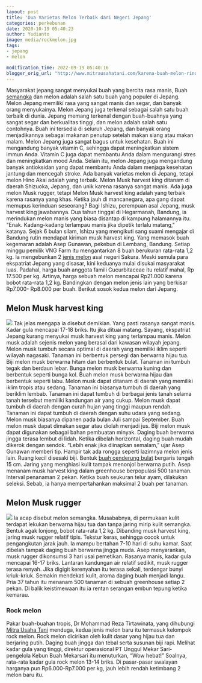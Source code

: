 ```yaml
---
layout: post
title: 'Dua Varietas Melon Terbaik dari Negeri Jepang'
categories: perkebunan
date: 2020-10-19 05:40:23
author: Yudianto
image: media/rockmelon.jpg
tags:
- jepang
- melon

modification_time: 2022-09-19 05:40:16
blogger_orig_url: "http://www.mitrausahatani.com/karena-buah-melon-rindu-terhapus.html"
---
```


Masyarakat jepang sangat menyukai buah yang bercita rasa manis, Buah
[semangka](https://www.mitrausahatani.com/panduan-bertani-semangka.html) dan melon
adalah salah satu buah yang populer di Jepang. Melon Jepang memiliki rasa yang
sangat manis dan segar, dan banyak orang menyukainya. Melon Jepang juga
terkenal sebagai salah satu buah terbaik di dunia. Jepang memang terkenal
dengan buah-buahnya yang sangat segar dan berkualitas tinggi, dan melon adalah
salah satu contohnya. Buah ini tersedia di seluruh Jepang, dan banyak orang
menjadikannya sebagai makanan penutup setelah makan siang atau makan malam.
Melon Jepang juga sangat bagus untuk kesehatan. Buah ini mengandung banyak
vitamin C, sehingga dapat meningkatkan sistem immun Anda. Vitamin C juga dapat
membantu Anda dalam mengurangi stres dan meningkatkan mood Anda. Selain itu,
melon Jepang juga mengandung banyak antioksidan yang dapat membantu Anda dalam
menjaga kesehatan jantung dan mencegah stroke. Ada banyak varietas melon di
Jepang, tetapi melon Hino Akai adalah yang terbaik. Melon Musk harvest king
ditanam di daerah Shizuoka, Jepang, dan unik karena rasanya sangat manis. Ada
juga melon Musk rugger, tetapi Melon Musk harvest king adalah yang terbaik
karena rasanya yang khas. Ketika jauh di mancanegara, apa gang dapat memupus
kerinduan seseorang? Bagi Ishizu, perempuan asal Jepang, musk harvest king
jawabannya. Dua tahun tinggal di Hegarmanah, Bandung, ia merindukan melon
manis yang biasa disantap di kampung halamannya itu. "Enak. Kadang-kadang
terlampau manis jika dipetik terlalu matang," katanya. Sejak 6 bulan silam,
Ishizu yang mengikuti sang suami mengajar di Bandung rutin mendapat kiriman
musk harvest king. Yang memasok buah kegemaran adalah Asep Gunawan, pekebun di
Lembang, Bandung. Setiap minggu pemilik VNG Farm itu mengantarkan 8 buah
berukuran rata-rata 1,2 kg. Ia mengebunkan 2 [jenis
melon](https://www.mitrausahatani.com/sistem-penyiraman-sederhana-perkebunan.html)
asal negeri Sakura. Meski semula para ekspatriat Jepang yang disasar, kini
keduanya mulai disukai masyarakat luas. Padahal, harga buah anggota famili
Cucurbitaceae itu relatif mahal, Rp 17.500 per kg. Artinya, harga sebuah melon
mencapai Rp21.000 karena bobot rata-rata 1,2 kg. Bandingkan dengan melon jenis
lain yang berkisar Rp7.000- Rp8.000 per buah. Berikut sosok kedua melon dari
Jepang.

## Melon Musk harvest king

![](http://localhost/mitra/wp-content/uploads/2020/10/melon-266x300.jpg) Tak
jelas mengapa ia disebut demikian. Yang pasti rasanya sangat manis. Kadar gula
mencapai 17-18 briks. Itu jika dituai matang. Sayang, ekspatriat Jepang kurang
menyukai musk harvest king yang terlampau manis. Melon musk adalah sejenis
melon yang berasal dari kawasan wilayah jepang. Melon musk tumbuh secara
optimal di daerah yang memiliki iklim seperti wilayah nagasaki. Tanaman ini
berbentuk persegi dan berwarna hijau tua. Biji melon musk berwarna hitam dan
berbentuk bulat. Tanaman ini tumbuh tegak dan berdaun lebar. Bunga melon musk
berwarna kuning dan berbentuk seperti bunga kol. Buah melon musk berwarna
hijau dan berbentuk seperti labu. Melon musk dapat ditanam di daerah yang
memiliki iklim tropis atau sedang. Tanaman ini biasanya tumbuh di daerah yang
beriklim lembab. Tanaman ini dapat tumbuh di berbagai jenis tanah selama tanah
tersebut memiliki kandungan air yang cukup. Melon musk dapat tumbuh di daerah
dengan curah hujan yang tinggi maupun rendah. Tanaman ini dapat tumbuh di
daerah dengan suhu udara yang sedang. Melon musk biasanya dipanen pada bulan
Juli sampai September. Buah melon musk dapat dimakan segar atau diolah menjadi
jus. Biji melon musk dapat digunakan sebagai bahan pembuatan minyak. Daging
buah berwarna jingga terasa lembut di lidah. Ketika dibelah horizontal, daging
buah mudah dikerok dengan sendok. “Lebih enak jika diinapkan semalam,” ujar
Asep Gunawan memberi tip. Hampir tak ada rongga seperti lazimnya melon jenis
lain. Ruang kecil disesaki biji. Bentuk [buah cenderung
bulat](https://www.mitrausahatani.com/aplikasi-agen-hayati-akar-tanaman-melon.html)
bergaris tengah 15 cm. Jaring yang menghiasi kulit tampak menonjol berwarna
putih. Asep menanam musk harvest king dalam greenhouse berpopulasi 500
tanaman. Interval penanaman 2 pekan. Ketika buah seukuran telur ayam,
dilakukan seleksi. Sebab, ia hanya mempertahankan maksimal 2 buah per tanaman.

## Melon Musk rugger

![](http://localhost/mitra/wp-content/uploads/2020/10/melon2_2-269x300.jpg) Ia
acap disebut melon semangka. Musababnya, di permukaan kulit terdapat lekukan
berwarna hijau tua dan tanpa jaring mirip kulit semangka. Bentuk agak lonjong,
bobot rata-rata 1,2 kg. Dibanding musk harvest king, jaring musk rugger
relatif tipis. Tekstur keras, sehingga cocok untuk pengangkutan jarak jauh. Ia
mampu bertahan 7-10 hari di suhu kamar. Saat dibelah tampak daging buah
berwarna jingga muda. Asep menyarankan, musk rugger dikonsumsi 3 hari usai
pemetikan. Rasanya manis, kadar gula mencapai 16-17 briks. Lantaran kandungan
air relatif sedikit, musk rugger terasa renyah. Jika digigit kerenyahan itu
terasa sekali, terdengar bunyi kriuk-kriuk. Semakin mendekati kulit, aroma
daging buah menjadi langu. Pria 37 tahun itu menanam 500 tanaman di sebuah
greenhouse setiap 2 pekan. Di balik keistimewaan itu ia rentan serangan embun
tepung ketika kemarau.

### Rock melon

Pakar buah-buahan tropis, Dr Mohammad Reza Tirtawinata, yang dihubungi [Mitra
Usaha Tani](https://www.mitrausahatani.com) menduga, kedua jenis melon baru itu
termasuk kelompok rock melon. Rock melon dicirikan oleh kulit dasar yang hijau
tua dan berjaring putih. Daging buah jingga dan tebal serta susunan biji rapi.
Melihat kadar gula yang tinggi, direktur operasional PT Unggul Mekar Sari-
pengelola Kebun Buah Mekarsari itu menuturkan, “Wow hebat!” Soalnya, rata-rata
kadar gula rock melon 13-14 briks. Di pasar-pasar swalayan harganya pun
Rp6.000-Rp7.000 per kg, jauh lebih rendah ketimbang 2 melon baru itu.


